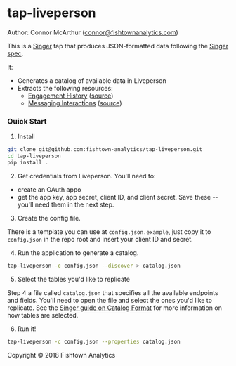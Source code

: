 # tap-liveperson

Author: Connor McArthur (connor@fishtownanalytics.com)

This is a [Singer](http://singer.io) tap that produces JSON-formatted data following the [Singer spec](https://github.com/singer-io/getting-started/blob/master/SPEC.md).

It:

- Generates a catalog of available data in Liveperson
- Extracts the following resources:
  - [Engagement History](https://developers.liveperson.com/data-engagement-history-overview.html) ([source](../../blob/master/tap_liveperson/streams/engagement_history.py))
  - [Messaging Interactions](https://developers.liveperson.com/data-messaging-interactions-overview.html) ([source](../../blob/master/tap_liveperson/streams/messaging_interactions.py))

### Quick Start

1. Install

```bash
git clone git@github.com:fishtown-analytics/tap-liveperson.git
cd tap-liveperson
pip install .
```

2. Get credentials from Liveperson. You'll need to:

- create an OAuth appo
- get the app key, app secret, client ID, and client secret. Save these -- you'll need them in the next step.

3. Create the config file.

There is a template you can use at `config.json.example`, just copy it to `config.json` in the repo root and insert your client ID and secret.

4. Run the application to generate a catalog.

```bash
tap-liveperson -c config.json --discover > catalog.json
```

5. Select the tables you'd like to replicate

Step 4 a file called `catalog.json` that specifies all the available endpoints and fields. You'll need to open the file and select the ones you'd like to replicate. See the [Singer guide on Catalog Format](https://github.com/singer-io/getting-started/blob/c3de2a10e10164689ddd6f24fee7289184682c1f/BEST_PRACTICES.md#catalog-format) for more information on how tables are selected.

6. Run it!

```bash
tap-liveperson -c config.json --properties catalog.json
```

Copyright &copy; 2018 Fishtown Analytics
